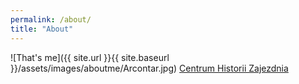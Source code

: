 ```yaml
---
permalink: /about/
title: "About"
---
```


![That's me]({{ site.url }}{{ site.baseurl }}/assets/images/aboutme/Arcontar.jpg)
[Centrum Historii Zajezdnia](www.zajezdnia.org)
